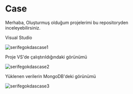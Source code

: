 # Case
Merhaba, Oluşturmuş olduğum projelerimi bu repositoryden inceleyebilirsiniz.

Visual Studio 

![serifegokdascase1](https://user-images.githubusercontent.com/117410162/214438974-d89f1d62-5056-4889-ac81-89a6f67f8fd3.png)

Proje VS'de çalıştırıldığındaki görünümü

![serifegokdascase2](https://user-images.githubusercontent.com/117410162/214438945-60368e3d-21d2-49fa-b7e2-3a3c624f8661.jpg)


Yüklenen verilerin MongoDB'deki görünümü

![serifegokdascase3](https://user-images.githubusercontent.com/117410162/214438922-f38abe2b-d9b4-452e-b15b-62ef6dde7cfa.jpg)
